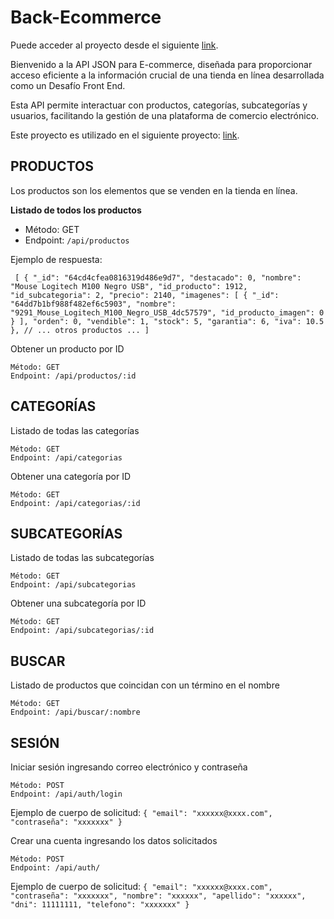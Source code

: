# Back-Ecommerce

Puede acceder al proyecto desde el siguiente [link](https://node-mongo-ecommerce.onrender.com/).

Bienvenido a la API JSON para E-commerce, diseñada para proporcionar acceso eficiente a la información crucial de una tienda en línea desarrollada como un Desafío Front End.

Esta API permite interactuar con productos, categorías, subcategorías y usuarios, facilitando la gestión de una plataforma de comercio electrónico.

Este proyecto es utilizado en el siguiente proyecto: [link](https://ecommerce-angular-material.web.app/).


## PRODUCTOS

Los productos son los elementos que se venden en la tienda en línea.

**Listado de todos los productos**
- Método: GET
- Endpoint: `/api/productos`

Ejemplo de respuesta:

`
[
  {
    "_id": "64cd4cfea0816319d486e9d7",
    "destacado": 0,
    "nombre": "Mouse Logitech M100 Negro USB",
    "id_producto": 1912,
    "id_subcategoria": 2,
    "precio": 2140,
    "imagenes": [
      {
        "_id": "64dd7b1bf988f482ef6c5903",
        "nombre": "9291_Mouse_Logitech_M100_Negro_USB_4dc57579",
        "id_producto_imagen": 0
      }
    ],
    "orden": 0,
    "vendible": 1,
    "stock": 5,
    "garantia": 6,
    "iva": 10.5
  },
  // ... otros productos ...
]`

Obtener un producto por ID

    Método: GET
    Endpoint: /api/productos/:id

## CATEGORÍAS

Listado de todas las categorías

    Método: GET
    Endpoint: /api/categorias

Obtener una categoría por ID

    Método: GET
    Endpoint: /api/categorias/:id

## SUBCATEGORÍAS

Listado de todas las subcategorías

    Método: GET
    Endpoint: /api/subcategorias

Obtener una subcategoría por ID

    Método: GET
    Endpoint: /api/subcategorias/:id

## BUSCAR

Listado de productos que coincidan con un término en el nombre

    Método: GET
    Endpoint: /api/buscar/:nombre

## SESIÓN

Iniciar sesión ingresando correo electrónico y contraseña

    Método: POST
    Endpoint: /api/auth/login

Ejemplo de cuerpo de solicitud:
`{
  "email": "xxxxxx@xxxx.com",
  "contraseña": "xxxxxxx"
}
`

Crear una cuenta ingresando los datos solicitados

    Método: POST
    Endpoint: /api/auth/

Ejemplo de cuerpo de solicitud:
`{
  "email": "xxxxxx@xxxx.com",
  "contraseña": "xxxxxxx",
  "nombre": "xxxxxx",
  "apellido": "xxxxxx",
  "dni": 11111111,
  "telefono": "xxxxxxx"
}
`

